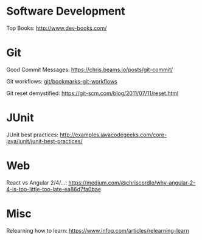 # Software Development
Top Books: http://www.dev-books.com/

# Git
Good Commit Messages: https://chris.beams.io/posts/git-commit/

Git workflows: [git/bookmarks-git-workflows](git/bookmarks-git-workflows.md)

Git reset demystified: https://git-scm.com/blog/2011/07/11/reset.html

# JUnit
JUnit best practices: http://examples.javacodegeeks.com/core-java/junit/junit-best-practices/

# Web
React vs Angular 2/4/...: https://medium.com/@chriscordle/why-angular-2-4-is-too-little-too-late-ea86d7fa0bae

# Misc
Relearning how to learn: https://www.infoq.com/articles/relearning-learn
